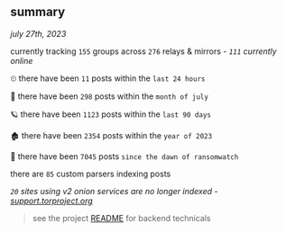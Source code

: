 
## summary
_july 27th, 2023_

currently tracking `155` groups across `276` relays & mirrors - _`111` currently online_

⏲ there have been `11` posts within the `last 24 hours`

🦈 there have been `298` posts within the `month of july`

🪐 there have been `1123` posts within the `last 90 days`

🏚 there have been `2354` posts within the `year of 2023`

🦕 there have been `7045` posts `since the dawn of ransomwatch`

there are `85` custom parsers indexing posts

_`20` sites using v2 onion services are no longer indexed - [support.torproject.org](https://support.torproject.org/onionservices/v2-deprecation/)_

> see the project [README](https://github.com/joshhighet/ransomwatch#ransomwatch--) for backend technicals
